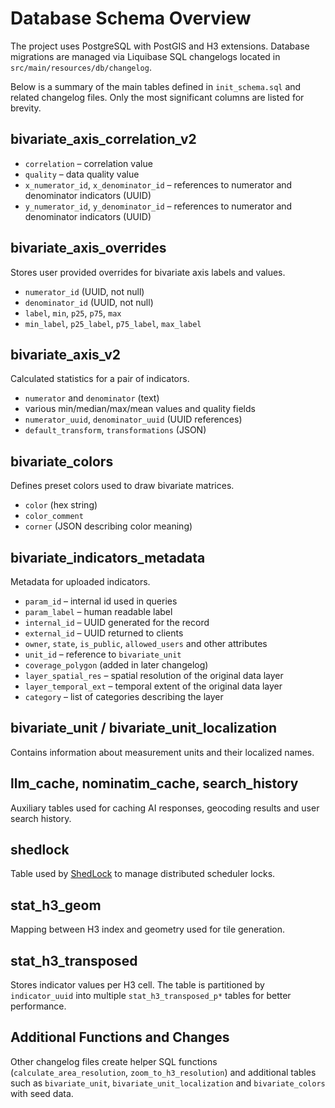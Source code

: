 # Database Schema Overview

The project uses PostgreSQL with PostGIS and H3 extensions. Database migrations are managed via Liquibase SQL changelogs located in `src/main/resources/db/changelog`.

Below is a summary of the main tables defined in `init_schema.sql` and related changelog files. Only the most significant columns are listed for brevity.

## bivariate_axis_correlation_v2
- `correlation` – correlation value
- `quality` – data quality value
- `x_numerator_id`, `x_denominator_id` – references to numerator and denominator indicators (UUID)
- `y_numerator_id`, `y_denominator_id` – references to numerator and denominator indicators (UUID)

## bivariate_axis_overrides
Stores user provided overrides for bivariate axis labels and values.
- `numerator_id` (UUID, not null)
- `denominator_id` (UUID, not null)
- `label`, `min`, `p25`, `p75`, `max`
- `min_label`, `p25_label`, `p75_label`, `max_label`

## bivariate_axis_v2
Calculated statistics for a pair of indicators.
- `numerator` and `denominator` (text)
- various min/median/max/mean values and quality fields
- `numerator_uuid`, `denominator_uuid` (UUID references)
- `default_transform`, `transformations` (JSON)

## bivariate_colors
Defines preset colors used to draw bivariate matrices.
- `color` (hex string)
- `color_comment`
- `corner` (JSON describing color meaning)

## bivariate_indicators_metadata
Metadata for uploaded indicators.
- `param_id` – internal id used in queries
- `param_label` – human readable label
- `internal_id` – UUID generated for the record
- `external_id` – UUID returned to clients
- `owner`, `state`, `is_public`, `allowed_users` and other attributes
- `unit_id` – reference to `bivariate_unit`
- `coverage_polygon` (added in later changelog)
- `layer_spatial_res` – spatial resolution of the original data layer
- `layer_temporal_ext` – temporal extent of the original data layer
- `category` – list of categories describing the layer

## bivariate_unit / bivariate_unit_localization
Contains information about measurement units and their localized names.

## llm_cache, nominatim_cache, search_history
Auxiliary tables used for caching AI responses, geocoding results and user search history.

## shedlock
Table used by [ShedLock](https://github.com/lukas-krecan/ShedLock) to manage distributed scheduler locks.

## stat_h3_geom
Mapping between H3 index and geometry used for tile generation.

## stat_h3_transposed
Stores indicator values per H3 cell. The table is partitioned by `indicator_uuid` into multiple `stat_h3_transposed_p*` tables for better performance.

## Additional Functions and Changes
Other changelog files create helper SQL functions (`calculate_area_resolution`, `zoom_to_h3_resolution`) and additional tables such as `bivariate_unit`, `bivariate_unit_localization` and `bivariate_colors` with seed data.

